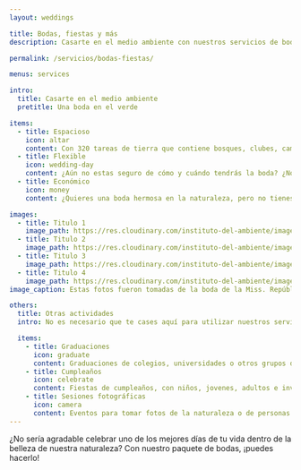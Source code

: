 ```yaml
---
layout: weddings

title: Bodas, fiestas y más
description: Casarte en el medio ambiente con nuestros servicios de bodas y fiestas.

permalink: /servicios/bodas-fiestas/

menus: services

intro:
  title: Casarte en el medio ambiente
  pretitle: Una boda en el verde

items:
  - title: Espacioso
    icon: altar
    content: Con 320 tareas de tierra que contiene bosques, clubes, campos, senderos, lagos y más, encontrarás un lugar agradable para tu ceremonia.  Por ejemplo, podrías usar nuestro club, bajo techo, con espacio para más de 100 personas.
  - title: Flexible
    icon: wedding-day
    content: ¿Aún no estas seguro de cómo y cuándo tendrás la boda? ¿No sabes cuanta gente vendrá ni que comida harás? No te preocupes, somos flexibles. Solamente déjanos saber dos semanas antes y te ayudaremos.
  - title: Económico
    icon: money
    content: ¿Quieres una boda hermosa en la naturaleza, pero no tienes mucho dinero? No te preocupes, tenemos el plan perfecto para ti. Aunque nuestro campus puede ofrecerte mucho, nuestros precios son moderados y justos.

images:
  - title: Titulo 1
    image_path: https://res.cloudinary.com/instituto-del-ambiente/image/upload/q_80/pages/boda-1.jpg
  - title: Titulo 2
    image_path: https://res.cloudinary.com/instituto-del-ambiente/image/upload/q_80/pages/boda-2.jpg
  - title: Titulo 3
    image_path: https://res.cloudinary.com/instituto-del-ambiente/image/upload/q_80/pages/boda-3.jpg
  - title: Titulo 4
    image_path: https://res.cloudinary.com/instituto-del-ambiente/image/upload/q_80/pages/boda-4.jpg
image_caption: Estas fotos fueron tomadas de la boda de la Miss. República Dominicana Kimberly Castillo.

others:
  title: Otras actividades
  intro: No es necesario que te cases aquí para utilizar nuestros servicios. ¿Quiéres tomar fotos en la naturaleza o celebrar algo? ¡Hablemos!

  items:
    - title: Graduaciones
      icon: graduate
      content: Graduaciones de colegios, universidades o otros grupos de personas que quieren celebrar. 
    - title: Cumpleaños
      icon: celebrate
      content: Fiestas de cumpleaños, con niños, jovenes, adultos e invitados.
    - title: Sesiones fotográficas
      icon: camera
      content: Eventos para tomar fotos de la naturaleza o de personas con la naturaleza.
---
```


¿No sería agradable celebrar uno de los mejores días de tu vida dentro de la belleza de nuestra naturaleza? Con nuestro paquete de bodas, ¡puedes hacerlo!